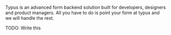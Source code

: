 Typus is an advanced form backend solution built for developers, designers and product managers. All you have to do is point your form at typus and we will handle the rest.

TODO: Write this
